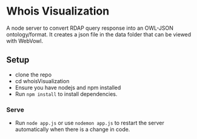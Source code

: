 # Whois Visualization

A node server to convert RDAP query response into an OWL-JSON ontology/format. It creates a json file in the data folder that can be viewed with WebVowl.

## Setup

- clone the repo
- cd whoisVisualization
- Ensure you have nodejs and npm installed
- Run `npm install` to install dependencies.

### Serve

- Run `node app.js` or  use `nodemon app.js` to restart the server automatically when there is a change in code.

